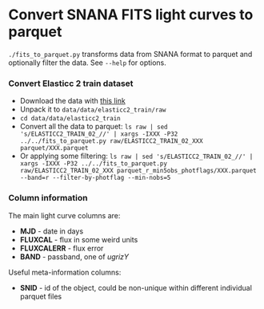 # Convert SNANA FITS light curves to parquet

`./fits_to_parquet.py` transforms data from SNANA format to parquet and optionally filter the data.
See `--help` for options.

### Convert Elasticc 2 train dataset

- Download the data with [this link](https://portal.nersc.gov/cfs/lsst/DESC_TD_PUBLIC/ELASTICC/ELASTICC2_TRAINING_SAMPLE_2/ELASTICC2_TRAIN_02.tar.bz2)
- Unpack it to `data/data/elasticc2_train/raw`
- `cd data/data/elasticc2_train`
- Convert all the data to parquet: `ls raw | sed 's/ELASTICC2_TRAIN_02_//' | xargs -IXXX -P32 ../../fits_to_parquet.py raw/ELASTICC2_TRAIN_02_XXX parquet/XXX.parquet`
- Or applying some filtering: `ls raw | sed 's/ELASTICC2_TRAIN_02_//' | xargs -IXXX -P32 ../../fits_to_parquet.py raw/ELASTICC2_TRAIN_02_XXX parquet_r_min5obs_photflags/XXX.parquet --band=r --filter-by-photflag --min-nobs=5`


### Column information

The main light curve columns are:
- **MJD** - date in days
- **FLUXCAL** - flux in some weird units
- **FLUXCALERR** - flux error
- **BAND** - passband, one of *ugrizY*

Useful meta-information columns:
- **SNID** - id of the object, could be non-unique within different individual parquet files

